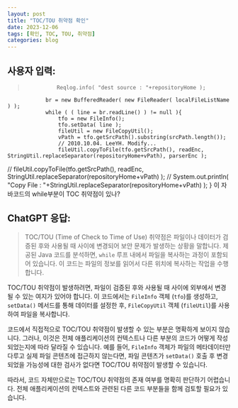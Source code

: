```yaml
---
layout: post
title: "TOC/TOU 취약점 확인"
date: 2023-12-06
tags: [확인, TOC, TOU, 취약점]
categories: blog
---
```


## 사용자 입력:
> 				Reqlog.info( "dest source : "+repositoryHome );

				br = new BufferedReader( new FileReader( localFileListName ) );
				while ( ( line = br.readLine() ) != null ){
					tfo = new FileInfo();
					tfo.setData( line );
					fileUtil = new FileCopyUtil();
					vPath = tfo.getSrcPath().substring(srcPath.length());
					// 2010.10.04. LeeYH. Modify...
					fileUtil.copyToFile(tfo.getSrcPath(), readEnc, StringUtil.replaceSeparator(repositoryHome+vPath), parserEnc );
//					fileUtil.copyToFile(tfo.getSrcPath(), readEnc, StringUtil.replaceSeparator(repositoryHome+vPath) );
//					System.out.println( "Copy File : "+StringUtil.replaceSeparator(repositoryHome+vPath) );
				}  이 자바코드의 while부분이 TOC 취약점이 있나?

## ChatGPT 응답:
> TOC/TOU (Time of Check to Time of Use) 취약점은 파일이나 데이터가 검증된 후와 사용될 때 사이에 변경되어 보안 문제가 발생하는 상황을 말합니다. 제공된 Java 코드를 분석하면, `while` 루프 내에서 파일을 복사하는 과정이 포함되어 있습니다. 이 코드는 파일의 정보를 읽어서 다른 위치에 복사하는 작업을 수행합니다.

TOC/TOU 취약점이 발생하려면, 파일이 검증된 후와 사용될 때 사이에 외부에서 변경될 수 있는 여지가 있어야 합니다. 이 코드에서는 `FileInfo` 객체 (`tfo`)를 생성하고, `setData()` 메서드를 통해 데이터를 설정한 후, `FileCopyUtil` 객체 (`fileUtil`)를 사용하여 파일을 복사합니다.

코드에서 직접적으로 TOC/TOU 취약점이 발생할 수 있는 부분은 명확하게 보이지 않습니다. 그러나, 이것은 전체 애플리케이션의 컨텍스트나 다른 부분의 코드가 어떻게 작성되었는지에 따라 달라질 수 있습니다. 예를 들어, `FileInfo` 객체가 파일의 메타데이터만 다루고 실제 파일 콘텐츠에 접근하지 않는다면, 파일 콘텐츠가 `setData()` 호출 후 변경되었을 가능성에 대한 검사가 없다면 TOC/TOU 취약점이 발생할 수 있습니다.

따라서, 코드 자체만으로는 TOC/TOU 취약점의 존재 여부를 명확히 판단하기 어렵습니다. 전체 애플리케이션의 컨텍스트와 관련된 다른 코드 부분들을 함께 검토할 필요가 있습니다.

